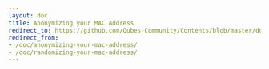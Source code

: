```yaml
---
layout: doc
title: Anonymizing your MAC Address
redirect_to: https://github.com/Qubes-Community/Contents/blob/master/docs/privacy/anonymizing-your-mac-address.md
redirect_from:
- /doc/anonymizing-your-mac-address/
- /doc/randomizing-your-mac-address/
---
```


